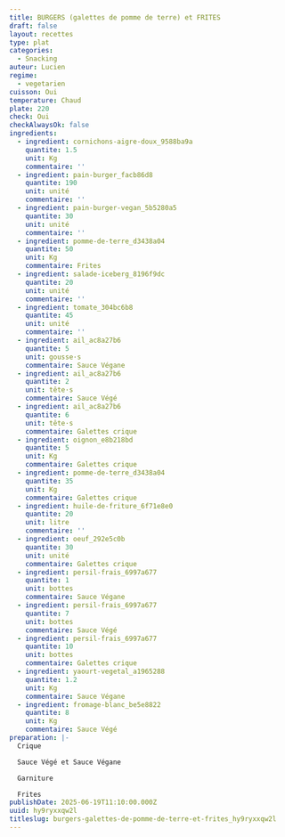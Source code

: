 ```yaml
---
title: BURGERS (galettes de pomme de terre) et FRITES
draft: false
layout: recettes
type: plat
categories:
  - Snacking
auteur: Lucien
regime:
  - vegetarien
cuisson: Oui
temperature: Chaud
plate: 220
check: Oui
checkAlwaysOk: false
ingredients:
  - ingredient: cornichons-aigre-doux_9588ba9a
    quantite: 1.5
    unit: Kg
    commentaire: ''
  - ingredient: pain-burger_facb86d8
    quantite: 190
    unit: unité
    commentaire: ''
  - ingredient: pain-burger-vegan_5b5280a5
    quantite: 30
    unit: unité
    commentaire: ''
  - ingredient: pomme-de-terre_d3438a04
    quantite: 50
    unit: Kg
    commentaire: Frites
  - ingredient: salade-iceberg_8196f9dc
    quantite: 20
    unit: unité
    commentaire: ''
  - ingredient: tomate_304bc6b8
    quantite: 45
    unit: unité
    commentaire: ''
  - ingredient: ail_ac8a27b6
    quantite: 5
    unit: gousse·s
    commentaire: Sauce Végane
  - ingredient: ail_ac8a27b6
    quantite: 2
    unit: tête·s
    commentaire: Sauce Végé
  - ingredient: ail_ac8a27b6
    quantite: 6
    unit: tête·s
    commentaire: Galettes crique
  - ingredient: oignon_e8b218bd
    quantite: 5
    unit: Kg
    commentaire: Galettes crique
  - ingredient: pomme-de-terre_d3438a04
    quantite: 35
    unit: Kg
    commentaire: Galettes crique
  - ingredient: huile-de-friture_6f71e8e0
    quantite: 20
    unit: litre
    commentaire: ''
  - ingredient: oeuf_292e5c0b
    quantite: 30
    unit: unité
    commentaire: Galettes crique
  - ingredient: persil-frais_6997a677
    quantite: 1
    unit: bottes
    commentaire: Sauce Végane
  - ingredient: persil-frais_6997a677
    quantite: 7
    unit: bottes
    commentaire: Sauce Végé
  - ingredient: persil-frais_6997a677
    quantite: 10
    unit: bottes
    commentaire: Galettes crique
  - ingredient: yaourt-vegetal_a1965288
    quantite: 1.2
    unit: Kg
    commentaire: Sauce Végane
  - ingredient: fromage-blanc_be5e8822
    quantite: 8
    unit: Kg
    commentaire: Sauce Végé
preparation: |-
  Crique

  Sauce Végé et Sauce Végane

  Garniture

  Frites
publishDate: 2025-06-19T11:10:00.000Z
uuid: hy9ryxxqw2l
titleslug: burgers-galettes-de-pomme-de-terre-et-frites_hy9ryxxqw2l
---
```

